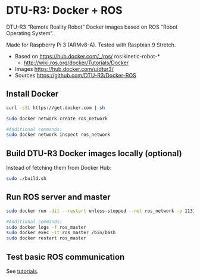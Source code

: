 # DTU-R3: Docker + ROS
DTU-R3 “Remote Reality Robot” Docker images based on ROS “Robot Operating System”.

Made for Raspberry Pi 3 (ARMv8-A).
Tested with Raspbian 9 Stretch.

* Based on https://hub.docker.com/_/ros/ ros:kinetic-robot-*
	* http://wiki.ros.org/docker/Tutorials/Docker
* Images https://hub.docker.com/u/dtur3/
* Sources https://github.com/DTU-R3/Docker-ROS

## Install Docker

```sh
curl -sSL https://get.docker.com | sh

sudo docker network create ros_network

#Additional commands:
sudo docker network inspect ros_network
```

## Build DTU-R3 Docker images locally (optional)
Instead of fetching them from Docker Hub:

```sh
sudo ./build.sh
```

## Run ROS server and master

```sh
sudo docker run -dit --restart unless-stopped --net ros_network -p 11311:11311 --env ROS_HOSTNAME=ros_master --name ros_master dtur3/r3-base roscore

#Additional commands:
sudo docker logs -f ros_master
sudo docker exec -it ros_master /bin/bash
sudo docker restart ros_master
```

## Test basic ROS communication

See [tutorials](./r3-tutorials/README.md).

